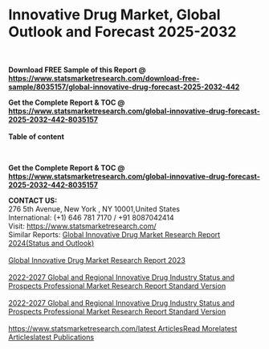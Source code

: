 <h1>Innovative Drug Market, Global Outlook and Forecast 2025-2032</h1><br/><p><strong>Download FREE Sample of this Report @ <a href="https://www.statsmarketresearch.com/download-free-sample/8035157/global-innovative-drug-forecast-2025-2032-442">https://www.statsmarketresearch.com/download-free-sample/8035157/global-innovative-drug-forecast-2025-2032-442</a></strong></p><div><b>Get the Complete Report & TOC @ <a href="https://www.statsmarketresearch.com/global-innovative-drug-forecast-2025-2032-442-8035157">https://www.statsmarketresearch.com/global-innovative-drug-forecast-2025-2032-442-8035157</a></b></div><br><b>Table of content</b><p><br><div><b>Get the Complete Report & TOC @ <a href="https://www.statsmarketresearch.com/global-innovative-drug-forecast-2025-2032-442-8035157">https://www.statsmarketresearch.com/global-innovative-drug-forecast-2025-2032-442-8035157</a></b></div></p> <b>CONTACT US:</b><br>276 5th Avenue, New York , NY 10001,United States<br>International: (+1) 646 781 7170 / +91 8087042414<br>Visit: <a href="https://www.statsmarketresearch.com/">https://www.statsmarketresearch.com/</a><br>Similar Reports: <a href="https://www.statsmarketresearch.com/global-innovative-drug-forecast-2025-2032-442-8035157">Global Innovative Drug Market Research Report 2024(Status and Outlook)</a><br/><br/><a href="https://www.statsmarketresearch.com/global-innovative-drug-forecast-2025-2032-442-8035157">Global Innovative Drug Market Research Report 2023</a><br/><br/><a href="https://www.statsmarketresearch.com/global-innovative-drug-forecast-2025-2032-442-8035157">2022-2027 Global and Regional Innovative Drug Industry Status and Prospects Professional Market Research Report Standard Version</a><br/><br/><a href="https://www.statsmarketresearch.com/global-innovative-drug-forecast-2025-2032-442-8035157">2022-2027 Global and Regional Innovative Drug Industry Status and Prospects Professional Market Research Report Standard Version</a><br/><br/><a href="https://gyeongbokgung.com">https://www.statsmarketresearch.com/</a><a href="https://hallyeomaritime.com">latest Articles</a><a href="https://jingwansa.com">Read More</a><a href=https://nguoiviet.jp/">latest Articles</a><a href="https://www.intelmarketresearch.com/">latest Publications</a>